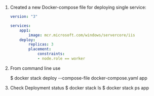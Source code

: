 1. Created a new Docker-compose file for deploying single service:

    ```yaml
    version: "3"

    services:
        app1:
            image: mcr.microsoft.com/windows/servercore/iis
        deploy:
            replicas: 3
            placement:
                constraints:
                - node.role == worker		        
    ```

2.  From command line use 

    $ docker stack deploy --compose-file docker-compose.yaml app

3.  Check Deployment status
    $ docker stack ls
    $ docker stack ps app
